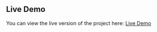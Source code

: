 ## Live Demo
You can view the live version of the project here: [Live Demo](https://mostafakazoum.github.io/IP-Address-Tracker/)
